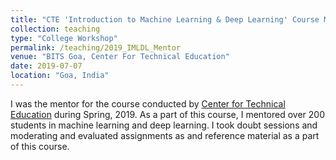 ```yaml
---
title: "CTE 'Introduction to Machine Learning & Deep Learning' Course Mentor"
collection: teaching
type: "College Workshop"
permalink: /teaching/2019_IMLDL_Mentor
venue: "BITS Goa, Center For Technical Education"
date: 2019-07-07
location: "Goa, India"
---
```

I was the mentor for the course conducted by [Center for Technical Education](https://bpgc-cte.org/) during Spring, 2019. As a part of this course, I mentored over 200 students in machine learning and deep learning. I took doubt sessions and moderating and evaluated assignments as and reference material as a part of this course.
